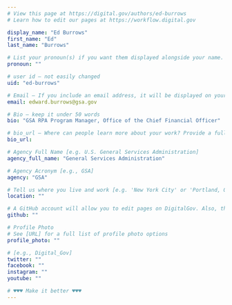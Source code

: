 ```yaml
---
# View this page at https://digital.gov/authors/ed-burrows
# Learn how to edit our pages at https://workflow.digital.gov

display_name: "Ed Burrows"
first_name: "Ed"
last_name: "Burrows"

# List your pronoun(s) if you want them displayed alongside your name. If blank, we'll use just your name. Learn more http://mypronouns.org
pronoun: ""

# user id — not easily changed
uid: "ed-burrows"

# Email — If you include an email address, it will be displayed on your profile page
email: edward.burrows@gsa.gov

# Bio — keep it under 50 words
bio: "GSA RPA Program Manager, Office of the Chief Financial Officer"

# bio_url — Where can people learn more about your work? Provide a full URL [e.g. 'https://www.example.gov/']
bio_url: 

# Agency Full Name [e.g. U.S. General Services Administration]
agency_full_name: "General Services Administration"

# Agency Acronym [e.g., GSA]
agency: "GSA"

# Tell us where you live and work [e.g. 'New York City' or 'Portland, OR']
location: ""

# A GitHub account will allow you to edit pages on DigitalGov. Also, the image used in your GitHub account can be used to populate your digital.gov profile photo. Learn more about getting a Github account at [URL]
github: ""

# Profile Photo
# See [URL] for a full list of profile photo options
profile_photo: ""

# [e.g., Digital_Gov]
twitter: ""
facebook: ""
instagram: ""
youtube: ""

# ♥♥♥ Make it better ♥♥♥
---
```

